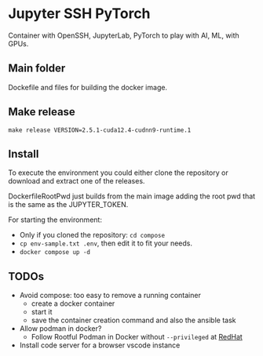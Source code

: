 # Jupyter SSH PyTorch
Container with OpenSSH, JupyterLab, PyTorch to play with AI, ML, with GPUs.

## Main folder
Dockefile and files for building the docker image.

## Make release
```
make release VERSION=2.5.1-cuda12.4-cudnn9-runtime.1
```

## Install
To execute the environment you could either clone the repository or download and extract one of the releases.

DockerfileRootPwd just builds from the main image adding the root pwd that is the same as the JUPYTER\_TOKEN.

For starting the environment:
- Only if you cloned the repository: `cd compose`
- `cp env-sample.txt .env`, then edit it to fit your needs.
- `docker compose up -d`

## TODOs
- Avoid compose: too easy to remove a running container
    - create a docker container
    - start it
    - save the container creation command and also the ansible task
- Allow podman in docker?
    - Follow Rootful Podman in Docker without `--privileged` at [RedHat](https://www.redhat.com/en/blog/podman-inside-container)
- Install code server for a browser vscode instance
